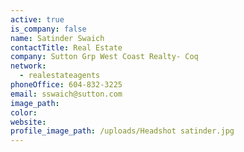 ```yaml
---
active: true
is_company: false
name: Satinder Swaich
contactTitle: Real Estate
company: Sutton Grp West Coast Realty- Coq
network:
  - realestateagents
phoneOffice: 604-832-3225
email: sswaich@sutton.com
image_path:
color:
website:
profile_image_path: /uploads/Headshot satinder.jpg
---
```

